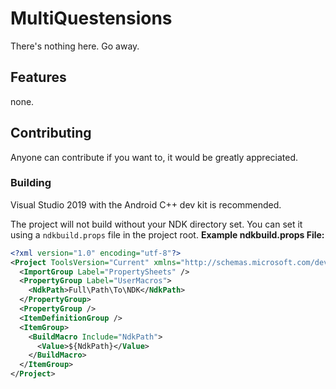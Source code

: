 # MultiQuestensions
There's nothing here. Go away.

## Features
none.

## Contributing
Anyone can contribute if you want to, it would be greatly appreciated.

### Building
Visual Studio 2019 with the Android C++ dev kit is recommended.

The project will not build without your NDK directory set. You can set it using a `ndkbuild.props` file in the project root.
**Example ndkbuild.props File:**
```xml
<?xml version="1.0" encoding="utf-8"?>
<Project ToolsVersion="Current" xmlns="http://schemas.microsoft.com/developer/msbuild/2003">
  <ImportGroup Label="PropertySheets" />
  <PropertyGroup Label="UserMacros">
    <NdkPath>Full\Path\To\NDK</NdkPath>
  </PropertyGroup>
  <PropertyGroup />
  <ItemDefinitionGroup />
  <ItemGroup>
    <BuildMacro Include="NdkPath">
      <Value>${NdkPath}</Value>
    </BuildMacro>
  </ItemGroup>
</Project>
```